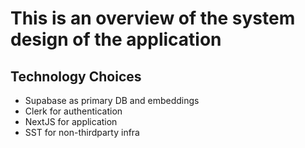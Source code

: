 # This is an overview of the system design of the application

## Technology Choices

- Supabase as primary DB and embeddings
- Clerk for authentication
- NextJS for application
- SST for non-thirdparty infra
